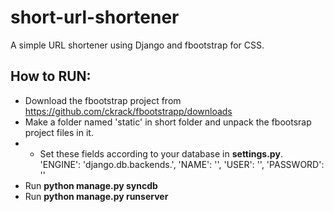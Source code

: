 short-url-shortener
===================

A simple URL shortener using Django and fbootstrap for CSS.


How to RUN:
-----------

- Download the fbootstrap project from https://github.com/ckrack/fbootstrapp/downloads
- Make a folder named 'static' in short folder and unpack the fbootsrap project files in it.
- - Set these fields according to your database in **settings.py**.
     'ENGINE': 'django.db.backends.',
     'NAME': '',
     'USER': '',
     'PASSWORD': ''
- Run **python manage.py syncdb**
- Run **python manage.py runserver**

